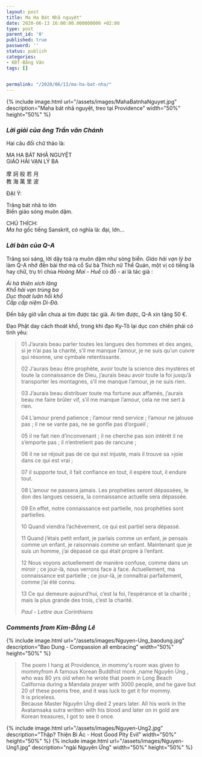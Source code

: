 ```yaml
---
layout: post
title: Ma Ha Bát Nhã nguyệt"
date: 2020-06-13 16:00:00.000000000 +02:00
type: post
parent_id: '0'
published: true
password: ''
status: publish
categories:
- KĐT-Bằng Vân
tags: []

  
permalink: "/2020/06/13/ma-ha-bat-nha/"
---
```


{% 
   include image.html url="/assets/images/MahaBatnhaNguyet.jpg"
                      description="Maha bát nhã nguyệt, treo tại Providence"
                      width="50%"
                      height="50%"
%}

### ***Lời giải của ông Trần văn Chánh***

Hai câu đối chữ thảo là: 

MA HA BÁT NHÃ NGUYỆT  
GIÁO HẢI VẠN LÝ BA 

摩 訶 般 若 月  
教 海 萬 里 波

ĐẠI Ý: 

Trăng bát nhã to lớn  
Biển giáo sóng muôn dặm.  

CHÚ THÍCH:   
*Ma ha* gốc tiếng Sanskrit, có nghĩa là: đại, lớn... 

### ***Lời bàn của Q-A***

Trăng soi sáng, lời dậy toả ra muôn dặm như sóng biển.
*Giáo hải vạn lý ba* làm Q-A nhớ đến bài thơ mà cố Sư bà Thích nữ Thể Quán, một vị có tiếng là hay chữ, trụ trì chùa *Hoàng Mai - Huế* có đố - ai là tác giả :

*Ái hà thiên xích lãng*   
*Khổ hải vạn trùng ba*   
*Dục thoát luân hồi khổ*   
*Cấp cấp niệm Di-Đà.*

Đến bây giờ vẫn chưa ai tìm được tác giả.
Ai tìm được, Q-A xin tặng 50 €.

Đạo Phật day cách thoát khổ, trong khi đạo Ky-Tô lại dục con chiên phải có tình yêu:

>01 J’aurais beau parler toutes les langues des hommes et des anges,
>si je n’ai pas la charité, s’il me manque l’amour, je ne suis
>qu’un cuivre qui résonne, une cymbale retentissante.
>
>02    J’aurais beau être prophète, avoir toute la science des
>mystères et toute la connaissance de Dieu, j’aurais beau avoir
>toute la foi jusqu’à transporter les montagnes, s’il me manque
>l’amour, je ne suis rien.
>
>03 J’aurais beau distribuer toute ma fortune aux affamés, j’aurais
>beau me faire brûler vif, s’il me manque l’amour, cela ne me sert
>à rien.
>
>04 L’amour prend patience ; l’amour rend service ; l’amour ne
>jalouse pas ; il ne se vante pas, ne se gonfle pas d’orgueil ;
>
>05 il ne fait rien d’inconvenant ; il ne cherche pas son intérêt
>il ne s’emporte pas ; il n’entretient pas de rancune ;
>
>06 il ne se réjouit pas de ce qui est injuste, mais il trouve sa >joie dans ce qui est vrai ;
>
>07 il supporte tout, il fait confiance en tout, il espère tout, il
>endure tout.
>
>08 L’amour ne passera jamais. Les prophéties seront dépassées, le
>don des langues cessera, la connaissance actuelle sera dépassée.
>
>09 En effet, notre connaissance est partielle, nos prophéties sont
>partielles.
>
>10 Quand viendra l’achèvement, ce qui est partiel sera dépassé.
>
>11 Quand j’étais petit enfant, je parlais comme un enfant, je
>pensais comme un enfant, je raisonnais comme un enfant. Maintenant
>que je suis un homme, j’ai dépassé ce qui était propre à l’enfant.
>
>12 Nous voyons actuellement de manière confuse, comme dans un
>miroir ; ce jour-là, nous verrons face à face. Actuellement, ma
>connaissance est partielle ; ce jour-là, je connaîtrai
>parfaitement, comme j’ai été connu.
>
>13 Ce qui demeure aujourd’hui, c’est la foi, l’espérance et la
>charité ; mais la plus grande des trois, c’est la charité.
>
>*Paul - Lettre aux Corinthiens*
>

### ***Comments from Kim-Bằng Lê***
{% 
   include image.html url="/assets/images/Nguyen-Ung_baodung.jpg"
                      description="Bao Dung - Compassion all embracing"
                      width="50%"
                      height="50%"
%}

>The poem I hang at Providence, in mommy's room was given to
>mommyfrom A famous Korean Buddhist monk ,name Nguyên Úng , who
>was 80 yrs old when he wrote that poem in Long Beach California
>during a Mandala prayer with 3000 people, and he gave but 20 of
>these poems free, and it was luck to get it for mommy.  
>It is priceless.  
>Because Master Nguyên Ưng died 2 years later. All his work in the
>Avatamsaka  sutra written with his blood and later on in gold are
>Korean treasures, I got to see it once.
>
{% 
   include image.html url="/assets/images/Nguyen-Ung2.jpg"
                      description="Thập? Thiện Bi Ác - Host Good Pity Evil"
                      width="50%"
                      height="50%"
%}
{% 
   include image.html url="/assets/images/Nguyen-Ung1.jpg"
                      description="ngài Nguyên Ứng"
                      width="50%"
                      height="50%"
%}


